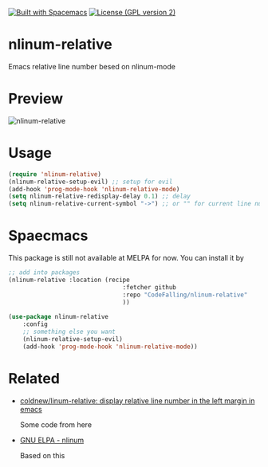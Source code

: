 [![Built with Spacemacs](https://cdn.rawgit.com/syl20bnr/spacemacs/442d025779da2f62fc86c2082703697714db6514/assets/spacemacs-badge.svg)](http://github.com/syl20bnr/spacemacs)
[![License (GPL version 2)](https://img.shields.io/badge/license-GNU%20GPL%20version%202-blue.svg?style=flat-square)](http://opensource.org/licenses/GPL-2.0)

# nlinum-relative
Emacs relative line number besed on nlinum-mode

# Preview
![nlinum-relative](https://cloud.githubusercontent.com/assets/5436704/15206639/51137398-1853-11e6-824c-76595bc40d55.gif)

# Usage

``` lisp
(require 'nlinum-relative)
(nlinum-relative-setup-evil) ;; setup for evil
(add-hook 'prog-mode-hook 'nlinum-relative-mode)
(setq nlinum-relative-redisplay-delay 0.1) ;; delay
(setq nlinum-relative-current-symbol "->") ;; or "" for current line number
```

# Spaecmacs

This package is still not available at MELPA for now. You can install it by 

```lisp
;; add into packages
(nlinum-relative :location (recipe
                                :fetcher github
                                :repo "CodeFalling/nlinum-relative"
                                ))
                                
(use-package nlinum-relative
    :config
    ;; something else you want
    (nlinum-relative-setup-evil)
    (add-hook 'prog-mode-hook 'nlinum-relative-mode))
```

# Related

- [coldnew/linum-relative: display relative line number in the left margin in emacs](https://github.com/coldnew/linum-relative)

  Some code from here

- [GNU ELPA - nlinum](https://elpa.gnu.org/packages/nlinum.html)

  Based on this
